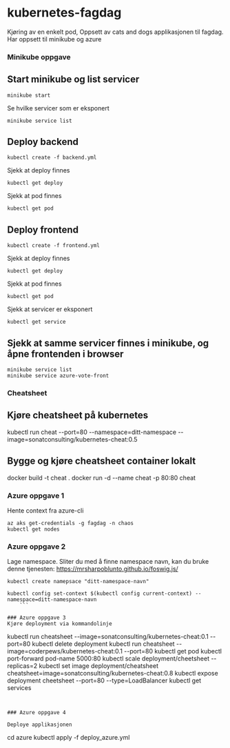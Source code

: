 # kubernetes-fagdag
Kjøring av en enkelt pod, Oppsett av cats and dogs applikasjonen til fagdag. Har oppsett til minikube og azure


### Minikube oppgave 

## Start minikube og list servicer
```
minikube start
```

Se hvilke servicer som er eksponert
```
minikube service list
```

## Deploy backend
```
kubectl create -f backend.yml
```

Sjekk at deploy finnes
```
kubectl get deploy
```

Sjekk at pod finnes
```
kubectl get pod
```

## Deploy frontend
```
kubectl create -f frontend.yml
```

Sjekk at deploy finnes
```
kubectl get deploy
```

Sjekk at pod finnes
```
kubectl get pod
```

Sjekk at servicer er eksponert
```
kubectl get service
```

## Sjekk at samme servicer finnes i minikube, og åpne frontenden i browser
```
minikube service list
minikube service azure-vote-front
```

### Cheatsheet 
## Kjøre cheatsheet på kubernetes
kubectl run cheat --port=80 --namespace=ditt-namespace --image=sonatconsulting/kubernetes-cheat:0.5

## Bygge og kjøre cheatsheet container lokalt
docker build -t cheat .
docker run -d --name cheat -p 80:80 cheat

### Azure oppgave 1
Hente context fra azure-cli

```
az aks get-credentials -g fagdag -n chaos
kubectl get nodes
```

### Azure oppgave 2

Lage namespace. Sliter du med å finne namespace navn, kan du bruke denne tjenesten: https://mrsharpoblunto.github.io/foswig.js/

```
kubectl create namepsace "ditt-namespace-navn"

kubectl config set-context $(kubectl config current-context) --namespace=ditt-namespace-navn
	```

### Azure oppgave 3
Kjøre deployment via kommandolinje

```
kubectl run cheatsheet --image=sonatconsulting/kubernetes-cheat:0.1 --port=80
kubectl delete deployment
kubectl run cheatsheet --image=coderpews/kubernetes-cheat:0.1 --port=80
kubectl get pod
kubectl port-forward pod-name 5000:80
kubectl scale deployment/cheetsheet --replicas=2
kubectl set image deployment/cheatsheet cheatsheet=image=sonatconsulting/kubernetes-cheat:0.8
kubectl expose deployment cheetsheet --port=80 --type=LoadBalancer
kubectl get services


```


### Azure oppgave 4

Deploye applikasjonen

```
cd azure
kubectl apply -f deploy_azure.yml
```
